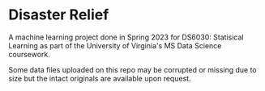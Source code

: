 # Disaster Relief
A machine learning project done in Spring 2023 for DS6030: Statisical Learning as part of the University of Virginia's MS Data Science coursework.  

Some data files uploaded on this repo may be corrupted or missing due to size but the intact originals are available upon request. 
